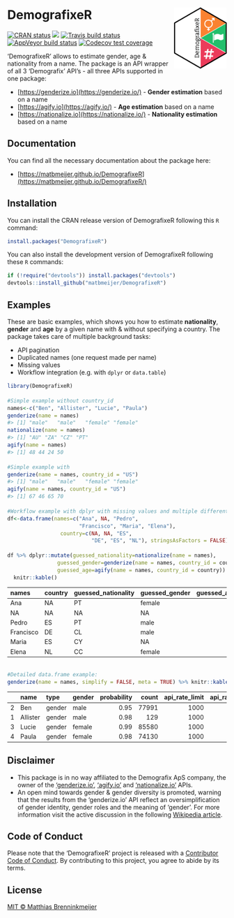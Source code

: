 
<!-- README.md is generated from README.Rmd. Please edit that file -->

# DemografixeR<img src="man/figures/logo.png" align="right" height=140/>

<!-- badges: start -->

[![CRAN
status](https://www.r-pkg.org/badges/version/DemografixeR)](https://CRAN.R-project.org/package=DemografixeR)
[![](https://cranlogs.r-pkg.org/badges/DemografixeR)](https://cran.r-project.org/package=DemografixeR)
[![Travis build
status](https://travis-ci.org/matbmeijer/DemografixeR.svg?branch=master)](https://travis-ci.org/matbmeijer/DemografixeR)
[![AppVeyor build
status](https://ci.appveyor.com/api/projects/status/github/matbmeijer/DemografixeR?branch=master&svg=true)](https://ci.appveyor.com/project/matbmeijer/DemografixeR)
[![Codecov test
coverage](https://codecov.io/gh/matbmeijer/DemografixeR/branch/master/graph/badge.svg)](https://codecov.io/gh/matbmeijer/DemografixeR?branch=master)
<!-- badges: end -->

‘DemografixeR’ allows to estimate gender, age & nationality from a name.
The package is an API wrapper of all 3 ‘Demografix’ API’s - all three
APIs supported in one package:

  - [https://genderize.io](https://genderize.io/) - **Gender
    estimation** based on a name
  - [https://agify.io](https://agify.io/) - **Age estimation** based on
    a name
  - [https://nationalize.io](https://nationalize.io/) - **Nationality
    estimation** based on a name

## Documentation

You can find all the necessary documentation about the package
    here:

  - [https://matbmeijer.github.io/DemografixeR](https://matbmeijer.github.io/DemografixeR/)

## Installation

You can install the CRAN release version of DemografixeR following this
`R` command:

``` r
install.packages("DemografixeR")
```

You can also install the development version of DemografixeR following
these `R` commands:

``` r
if (!require("devtools")) install.packages("devtools")
devtools::install_github("matbmeijer/DemografixeR")
```

## Examples

These are basic examples, which shows you how to estimate
**nationality**, **gender** and **age** by a given name with & without
specifying a country. The package takes care of multiple background
tasks:

  - API pagination
  - Duplicated names (one request made per name)
  - Missing values
  - Workflow integration (e.g. with `dplyr` or `data.table`)

<!-- end list -->

``` r
library(DemografixeR)

#Simple example without country_id
names<-c("Ben", "Allister", "Lucie", "Paula")
genderize(name = names)
#> [1] "male"   "male"   "female" "female"
nationalize(name = names)
#> [1] "AU" "ZA" "CZ" "PT"
agify(name = names)
#> [1] 48 44 24 50

#Simple example with
genderize(name = names, country_id = "US")
#> [1] "male"   "male"   "female" "female"
agify(name = names, country_id = "US")
#> [1] 67 46 65 70

#Workflow example with dplyr with missing values and multiple different countries
df<-data.frame(names=c("Ana", NA, "Pedro",
                       "Francisco", "Maria", "Elena"),
                 country=c(NA, NA, "ES",
                           "DE", "ES", "NL"), stringsAsFactors = FALSE)

df %>% dplyr::mutate(guessed_nationality=nationalize(name = names),
                guessed_gender=genderize(name = names, country_id = country),
                guessed_age=agify(name = names, country_id = country)) %>% 
  knitr::kable()
```

| names     | country | guessed\_nationality | guessed\_gender | guessed\_age |
| :-------- | :------ | :------------------- | :-------------- | -----------: |
| Ana       | NA      | PT                   | female          |           58 |
| NA        | NA      | NA                   | NA              |           NA |
| Pedro     | ES      | PT                   | male            |           69 |
| Francisco | DE      | CL                   | male            |           58 |
| Maria     | ES      | CY                   | NA              |           59 |
| Elena     | NL      | CC                   | female          |           69 |

``` r

#Detailed data.frame example:
genderize(name = names, simplify = FALSE, meta = TRUE) %>% knitr::kable()
```

|   | name     | type   | gender | probability | count | api\_rate\_limit | api\_rate\_remaining | api\_rate\_reset | api\_request\_timestamp |
| - | :------- | :----- | :----- | ----------: | ----: | ---------------: | -------------------: | ---------------: | :---------------------- |
| 2 | Ben      | gender | male   |        0.95 | 77991 |             1000 |                  959 |            46192 | 2020-05-14 11:10:07     |
| 1 | Allister | gender | male   |        0.98 |   129 |             1000 |                  959 |            46192 | 2020-05-14 11:10:07     |
| 3 | Lucie    | gender | female |        0.99 | 85580 |             1000 |                  959 |            46192 | 2020-05-14 11:10:07     |
| 4 | Paula    | gender | female |        0.98 | 74130 |             1000 |                  959 |            46192 | 2020-05-14 11:10:07     |

## Disclaimer

  - This package is in no way affiliated to the Demografix ApS company,
    the owner of the [‘genderize.io’](https://genderize.io/),
    [‘agify.io’](https://agify.io/) and
    [‘nationalize.io’](https://nationalize.io/) APIs.
  - An open mind towards gender & gender diversity is promoted, warning
    that the results from the ‘genderize.io’ API reflect an
    oversimplification of gender identity, gender roles and the meaning
    of ‘gender’. For more information visit the active discussion in the
    following [Wikipedia article](https://en.wikipedia.org/wiki/Gender).

## Code of Conduct

Please note that the ‘DemografixeR’ project is released with a
[Contributor Code of
Conduct](https://github.com/matbmeijer/DemografixeR/blob/master/CODE_OF_CONDUCT.md).
By contributing to this project, you agree to abide by its terms.

## License

[MIT © Matthias
Brenninkmeijer](https://github.com/matbmeijer/DemografixeR/blob/master/LICENSE.md)
